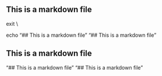 ## This is a markdown file
exit
\


echo “## This is a markdown file”
“## This is a markdown file”
## This is a markdown file
“## This is a markdown file”
“## This is a markdown file”
